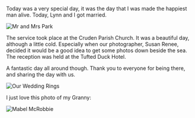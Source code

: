 ﻿---
Title: Mr and Mrs Park
Published: 15/10/2010
Tags:
- family
- wedding
- lynn
---

Today was a very special day, it was the day that I was made the happiest man alive.  Today, Lynn and I got married.

![Mr and Mrs Park](https://gep13wpstorage.blob.core.windows.net/gep13/2010/10/15/mr-and-mrs-park.jpg)

The service took place at the Cruden Parish Church.  It was a beautiful day, although a little cold.  Especially when our photographer, Susan Renee, decided it would be a good idea to get some photos down beside the sea.  The reception was held at the Tufted Duck Hotel.

A fantastic day all around though.  Thank you to everyone for being there, and sharing the day with us.

![Our Wedding Rings](https://gep13wpstorage.blob.core.windows.net/gep13/2010/10/15/wedding-rings.jpg)

I just love this photo of my Granny:

![Mabel McRobbie](https://gep13wpstorage.blob.core.windows.net/gep13/2010/10/15/granny.jpg)
